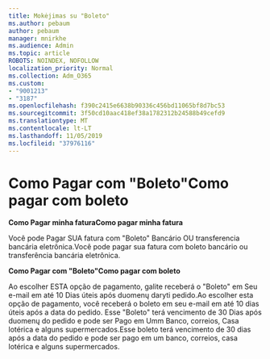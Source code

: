 ```yaml
---
title: Mokėjimas su "Boleto"
ms.author: pebaum
author: pebaum
manager: mnirkhe
ms.audience: Admin
ms.topic: article
ROBOTS: NOINDEX, NOFOLLOW
localization_priority: Normal
ms.collection: Adm_O365
ms.custom:
- "9001213"
- "3187"
ms.openlocfilehash: f390c2415e6638b90336c456bd11065bf8d7bc53
ms.sourcegitcommit: 3f50cd10aac418ef38a1782312b24588b49cefd9
ms.translationtype: MT
ms.contentlocale: lt-LT
ms.lasthandoff: 11/05/2019
ms.locfileid: "37976116"
---
```

# <a name="como-pagar-com-boleto"></a><span data-ttu-id="846df-102">Como Pagar com "Boleto"</span><span class="sxs-lookup"><span data-stu-id="846df-102">Como pagar com boleto</span></span>

<span data-ttu-id="846df-103">**Como Pagar minha fatura**</span><span class="sxs-lookup"><span data-stu-id="846df-103">**Como pagar minha fatura**</span></span>

<span data-ttu-id="846df-104">Você pode Pagar SUA fatura com "Boleto" Bancário OU transferencia bancária eletrônica.</span><span class="sxs-lookup"><span data-stu-id="846df-104">Você pode pagar sua fatura com boleto bancário ou transferência bancária eletrônica.</span></span>

<span data-ttu-id="846df-105">**Como Pagar com "Boleto"**</span><span class="sxs-lookup"><span data-stu-id="846df-105">**Como pagar com  boleto**</span></span>

<span data-ttu-id="846df-106">Ao escolher ESTA opção de pagamento, galite receberá o "Boleto" em Seu e-mail em até 10 Dias úteis após duomenų daryti pedido.</span><span class="sxs-lookup"><span data-stu-id="846df-106">Ao escolher  esta opção de pagamento, você receberá o boleto em seu e-mail em até 10 dias úteis após a data do pedido.</span></span> <span data-ttu-id="846df-107">Esse "Boleto" terá vencimento de 30 Dias após duomenų do pedido e pode ser Pago em Umm Banco, correios, Casa lotérica e alguns supermercados.</span><span class="sxs-lookup"><span data-stu-id="846df-107">Esse boleto terá vencimento de 30 dias após a data do pedido e pode ser pago em um banco, correios, casa lotérica e alguns supermercados.</span></span> 